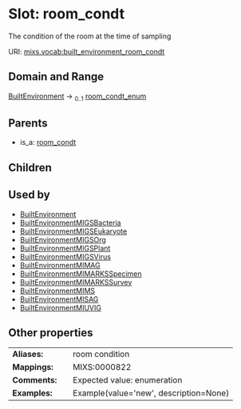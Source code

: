 
# Slot: room_condt


The condition of the room at the time of sampling

URI: [mixs.vocab:built_environment_room_condt](https://w3id.org/mixs/vocab/built_environment_room_condt)


## Domain and Range

[BuiltEnvironment](BuiltEnvironment.md) &#8594;  <sub>0..1</sub> [room_condt_enum](room_condt_enum.md)

## Parents

 *  is_a: [room_condt](room_condt.md)

## Children


## Used by

 * [BuiltEnvironment](BuiltEnvironment.md)
 * [BuiltEnvironmentMIGSBacteria](BuiltEnvironmentMIGSBacteria.md)
 * [BuiltEnvironmentMIGSEukaryote](BuiltEnvironmentMIGSEukaryote.md)
 * [BuiltEnvironmentMIGSOrg](BuiltEnvironmentMIGSOrg.md)
 * [BuiltEnvironmentMIGSPlant](BuiltEnvironmentMIGSPlant.md)
 * [BuiltEnvironmentMIGSVirus](BuiltEnvironmentMIGSVirus.md)
 * [BuiltEnvironmentMIMAG](BuiltEnvironmentMIMAG.md)
 * [BuiltEnvironmentMIMARKSSpecimen](BuiltEnvironmentMIMARKSSpecimen.md)
 * [BuiltEnvironmentMIMARKSSurvey](BuiltEnvironmentMIMARKSSurvey.md)
 * [BuiltEnvironmentMIMS](BuiltEnvironmentMIMS.md)
 * [BuiltEnvironmentMISAG](BuiltEnvironmentMISAG.md)
 * [BuiltEnvironmentMIUVIG](BuiltEnvironmentMIUVIG.md)

## Other properties

|  |  |  |
| --- | --- | --- |
| **Aliases:** | | room condition |
| **Mappings:** | | MIXS:0000822 |
| **Comments:** | | Expected value: enumeration |
| **Examples:** | | Example(value='new', description=None) |

